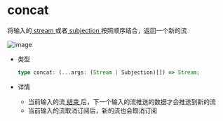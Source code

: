 # concat

将输入的[ stream ](/cn/api/stream#stream)或者[ subjection ](/cn/api/stream#subjection)按照顺序结合，返回一个新的流

![image](/concat.drawio.svg)

- 类型

  ```typescript
  type concat: (...args: (Stream | Subjection)[]) => Stream;
  ```

- 详情

  - 当前输入的流[ 结束 ](/cn/guide/base#结束)后，下一个输入的流推送的数据才会推送到新的流
  - 当前输入的流取消订阅后，新的流也会取消订阅
